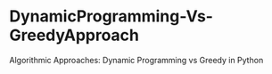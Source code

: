 # DynamicProgramming-Vs-GreedyApproach
Algorithmic Approaches: Dynamic Programming vs Greedy in Python
